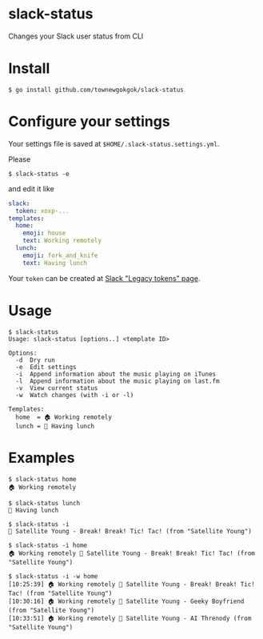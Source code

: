 # slack-status

Changes your Slack user status from CLI

# Install

```
$ go install github.com/townewgokgok/slack-status
```

# Configure your settings

Your settings file is saved at `$HOME/.slack-status.settings.yml`.

Please

```
$ slack-status -e
```

and edit it like

```yaml
slack:
  token: xoxp-...
templates:
  home:
    emoji: house
    text: Working remotely
  lunch:
    emoji: fork_and_knife
    text: Having lunch
```

Your `token` can be created at [Slack "Legacy tokens" page](https://api.slack.com/custom-integrations/legacy-tokens).

# Usage

```
$ slack-status
Usage: slack-status [options..] <template ID>

Options:
  -d  Dry run
  -e  Edit settings
  -i  Append information about the music playing on iTunes
  -l  Append information about the music playing on last.fm
  -v  View current status
  -w  Watch changes (with -i or -l)

Templates:
  home  = 🏠 Working remotely
  lunch = 🍴 Having lunch
```

# Examples

```
$ slack-status home
🏠 Working remotely
```

```
$ slack-status lunch
🍴 Having lunch
```

```
$ slack-status -i
🎵 Satellite Young - Break! Break! Tic! Tac! (from "Satellite Young")
```

```
$ slack-status -i home
🏠 Working remotely 🎵 Satellite Young - Break! Break! Tic! Tac! (from "Satellite Young")
```

```
$ slack-status -i -w home
[10:25:39] 🏠 Working remotely 🎵 Satellite Young - Break! Break! Tic! Tac! (from "Satellite Young")
[10:30:16] 🏠 Working remotely 🎵 Satellite Young - Geeky Boyfriend (from "Satellite Young")
[10:33:51] 🏠 Working remotely 🎵 Satellite Young - AI Threnody (from "Satellite Young")
```
